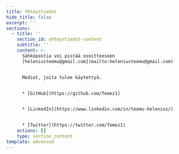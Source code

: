 ```yaml
---
title: Yhteystiedot
hide_title: false
excerpt: ''
sections:
  - title: ''
    section_id: yhteystiedot-content
    subtitle: ''
    content: >-
      Sähköpostia voi pistää osoitteeseen
      [heleniusteemu@gmail.com](mailto:heleniusteemu@gmail.com)


      Mediat, joita tulee käytettyä.


      * [GitHub](https://github.com/Temez1)


      * [LinkedIn](https://www.linkedin.com/in/teemu-helenius/)


      * [Twitter](https://twitter.com/Temez1)
    actions: []
    type: section_content
template: advanced
---
```

